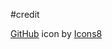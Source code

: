 #credit

<a target="_blank" href="https://icons8.com/icon/12598/github">GitHub</a> icon by <a target="_blank" href="https://icons8.com">Icons8</a>
